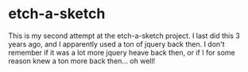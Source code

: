 # etch-a-sketch

This is my second attempt at the etch-a-sketch project. I last did this 3 years ago, and I apparently used a ton of jquery back then. I don't remember if it was a lot more jquery heave back then, or if I for some reason knew a ton more back then... oh well!
